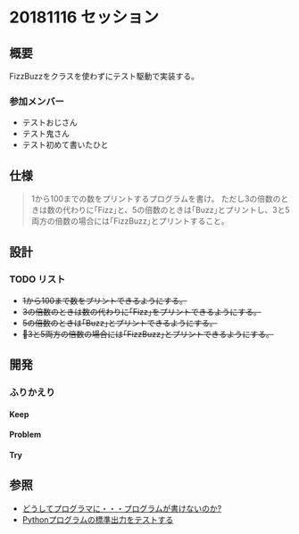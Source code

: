 # 20181116 セッション

## 概要
FizzBuzzをクラスを使わずにテスト駆動で実装する。

### 参加メンバー

- テストおじさん
- テスト鬼さん
- テスト初めて書いたひと

## 仕様
> 1から100までの数をプリントするプログラムを書け。
> ただし3の倍数のときは数の代わりに｢Fizz｣と、5の倍数のときは｢Buzz｣とプリントし、3と5両方の倍数の場合には｢FizzBuzz｣とプリントすること。


## 設計

### TODO リスト
+ ~~1から100まで数をプリントできるようにする。~~
+ ~~3の倍数のときは数の代わりに｢Fizz｣をプリントできるようにする。~~
+ ~~5の倍数のときは｢Buzz｣とプリントできるようにする。~~
+ ~~3と5両方の倍数の場合には｢FizzBuzz｣とプリントできるようにする。~~

## 開発

### ふりかえり

#### Keep

#### Problem

#### Try

## 参照
- [どうしてプログラマに・・・プログラムが書けないのか?](http://www.aoky.net/articles/jeff_atwood/why_cant_programmers_program.htm)
- [Pythonプログラムの標準出力をテストする](https://qiita.com/Asayu123/items/6f2471aa5ebe597b2638)
